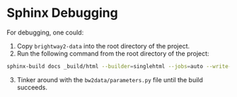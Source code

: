 # Sphinx Debugging

For debugging, one could:

1. Copy `brightway2-data` into the root directory of the project.
2. Run the following command from the root directory of the project:

```bash
sphinx-build docs _build/html --builder=singlehtml --jobs=auto --write-all; open _build/html/index.html
```

3. Tinker around with the `bw2data/parameters.py` file until the build succeeds.